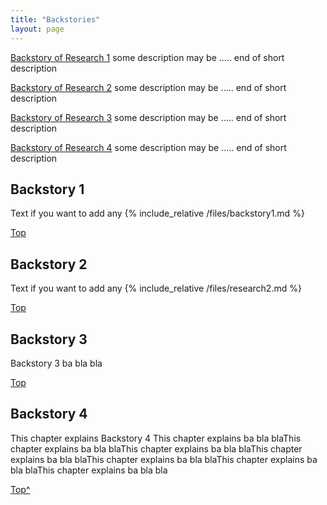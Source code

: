 ```yaml
---
title: "Backstories"
layout: page
---
```

<p><a href="#R1">Backstory of Research 1</a> some description may be .....
end of short description</p>
<p><a href="#R2">Backstory of Research 2</a> some description may be .....
end of short description</p>
<p><a href="#R3">Backstory of Research 3</a> some description may be .....
end of short description</p>
<p><a href="#R4">Backstory of Research 4</a> some description may be .....
end of short description</p>

<h2 id="R1">Backstory 1</h2> <!--Title of your research -->
<p> 
  Text if you want to add any                 <!-- Optional and additional text -->
  {% include_relative /files/backstory1.md %}  <!-- Include the .md file with data/content of your research  OR add the content manually. -->
</p>
<a align="right"  href="#TopOFThePage">Top</a> <!-- a link to go back to the top of this page -->

<h2 id="R2">Backstory 2</h2>
<p> Text if you want to add any
  {% include_relative /files/research2.md %}
</p>
<a align="right"  href="#TopOFThePage">Top</a>

<h2 id="R3">Backstory 3</h2>
<p>
  Backstory 3 ba bla bla
</p>
<a align="right"  href="#TopOFThePage">Top</a>

<h2 id="R4">Backstory 4</h2>
<p>This chapter explains Backstory 4 This chapter explains ba bla blaThis chapter explains ba bla blaThis chapter explains ba bla blaThis chapter explains ba bla blaThis chapter explains ba bla blaThis chapter explains ba bla blaThis chapter explains ba bla bla</p>
<a align="right"  href="#TopOFThePage">Top^</a>

